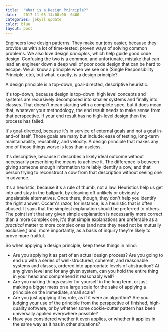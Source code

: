 ```yaml
---
title:  "What is a Design Principle?"
date:   2017-11-05 14:00:00 -0400
categories: jekyll update
color: blue
layout: post
---
```

Engineers love design patterns. They make our jobs easier, because they provide us with a lot of time-tested, proven ways of solving common problems. We also love design _principles_, which help guide good code design. Confusing the two is a common, and unfortunate, mistake that can lead an engineer down a deep well of poor code design that can be hard to escape. We all know a principle when we see one (Single Responsibility Principle, etc), but what, exactly, _is_ a design principle?

A design principle is a top-down, goal-directed, descriptive heuristic.

It's top-down, because design is top-down: high level concepts and systems are recursively decomposed into smaller systems and finally into classes. That doesn't mean starting with a complete spec, but it does mean that, whatever your methodology, the end result needs to make sense from that perspective. If your end result has no high-level design then the process has failed.

It's goal-directed, because it's in service of external goals and not a goal in-and-of itself. Those goals are many but include: ease of testing, long-term maintainability, reusability, and velocity. A design principle that makes any one of those things worse is less than useless.

It's descriptive, because it describes a likely ideal outcome without necessarily prescribing the means to achieve it. The difference is between giving someone enough information to reliably identify a cow, and that person trying to reconstruct a cow from that description without seeing one in advance.

It's a heuristic, because it's a rule of thumb, not a law. Heuristics help us get into and stay in the ballpark, by cleaving off unlikely or obviously unpalatable alternatives. Once there, though, they don't help you identify the right answer. Occam's razor, for instance, is a heuristic that is often abused. It says that the simplest explanation should be preferred to others. The point isn't that any given simple explanation is necessarily more correct than a more complex one, it's that simple explanations are preferable as a _practical_ matter to more complex ones (and note they need not be mutually exclusive,) and, more importantly, as a basis of inquiry they're likely to prove more fruitful.

So when applying a design principle, keep these things in mind:

* Are you applying it as part of an actual design process? Are you going to end up with a series of well-structured, coherent, and reasonable systems and classes, ordered into appropriate levels of abstraction? At any given level and for any given system, can you hold the entire thing in your head and comprehend it reasonably well?
* Are you making things easier for yourself in the long term, or just making a bigger mess  on a large scale for the sake of applying a principle on the immediate, small scale?
* Are you just applying it by rote, as if it were an algorithm? Are you judging your use of the principle from the perspective of finished, high-quality software, or by whether some cookie-cutter pattern has been universally applied everywhere possible?
* Have you considered whether it even applies, or whether it applies in the same way as it has in other situations?
